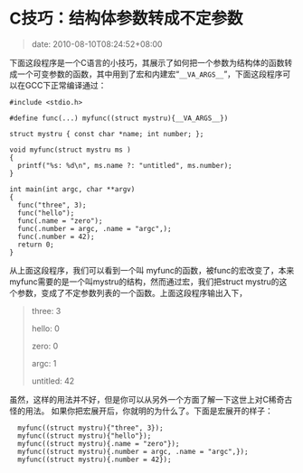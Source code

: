 # C技巧：结构体参数转成不定参数
>date: 2010-08-10T08:24:52+08:00


下面这段程序是一个C语言的小技巧，其展示了如何把一个参数为结构体的函数转成一个可变参数的函数，其中用到了宏和内建宏“`__VA_ARGS__`”，下面这段程序可以在GCC下正常编译通过：



```
#include <stdio.h>

#define func(...) myfunc((struct mystru){__VA_ARGS__})

struct mystru { const char *name; int number; };

void myfunc(struct mystru ms )
{
  printf("%s: %d\n", ms.name ?: "untitled", ms.number);
}

int main(int argc, char **argv)
{
  func("three", 3);
  func("hello");
  func(.name = "zero");
  func(.number = argc, .name = "argc",);
  func(.number = 42);
  return 0;
}

```

从上面这段程序，我们可以看到一个叫 myfunc的函数，被func的宏改变了，本来myfunc需要的是一个叫mystru的结构，然而通过宏，我们把struct mystru的这个参数，变成了不定参数列表的一个函数。上面这段程序输出入下，




> three: 3  
> 
> hello: 0  
> 
> zero: 0  
> 
> argc: 1  
> 
> untitled: 42
> 
> 


虽然，这样的用法并不好，但是你可以从另外一个方面了解一下这世上对C稀奇古怪的用法。 如果你把宏展开后，你就明的为什么了。下面是宏展开的样子：



```
  myfunc((struct mystru){"three", 3});
  myfunc((struct mystru){"hello"});
  myfunc((struct mystru){.name = "zero"});
  myfunc((struct mystru){.number = argc, .name = "argc",});
  myfunc((struct mystru){.number = 42});

```


